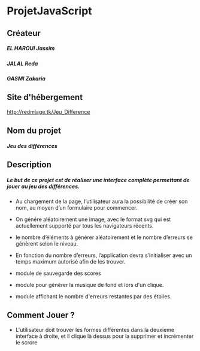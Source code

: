 # ProjetJavaScript

## Créateur

  ##### EL HAROUI Jassim
  ##### JALAL Reda
  ##### GASMI Zakaria
  
## Site d'hébergement 
http://redmiage.tk/Jeu_Difference

## Nom du projet

  ##### Jeu des différences

## Description

##### Le but de ce projet est de réaliser une interface complète permettant de jouer au jeu des différences. 

  * Au chargement de la page, l’utilisateur aura la possibilité de créer son nom, au moyen d’un formulaire pour commencer.
  
  * On génére aléatoirement une image, avec le format svg qui est actuellement supporté par tous les navigateurs récents.

  * le nombre d’éléments à générer aléatoirement et le nombre d’erreurs se génèrent selon le niveau. 
  
  * En fonction du nombre d’erreurs, l’application devra s’initialiser avec un temps maximum autorisé afin de les trouver.
  
  * module de sauvegarde des scores
  
  * module pour générer la musique de fond et lors d'un clique.
  
  * module affichant le nombre d'erreurs restantes par des étoiles.
  
## Comment Jouer ?

  * L'utilisateur doit trouver les formes différentes dans la deuxieme interface à droite, et il clique là dessus pour la supprimer et incrémenter le scrore
  
